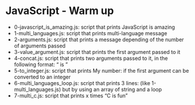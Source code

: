 # JavaScript - Warm up
* 0-javascript_is_amazing.js: script that prints JavaScript is amazing
* 1-multi_languages.js: script that prints multi-language message
* 2-arguments.js: script that prints a message depending of the number of arguments passed
* 3-value_argument.js: script that prints the first argument passed to it
* 4-concat.js: script that prints two arguments passed to it, in the following format: “ is ”
* 5-to_integer.js:  script that prints My number: <first argument converted in integer> if the first argument can be converted to an integer
* 6-multi_languages_loop.js: script that prints 3 lines: (like 1-multi_languages.js) but by using an array of string and a loop
* 7-multi_c.js: script that prints x times “C is fun”
